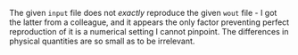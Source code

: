 The given `input` file does not *exactly* reproduce the given `wout` file - I got the latter from a colleague, and it appears the only factor preventing perfect reproduction of it is a numerical setting I cannot pinpoint. The differences in physical quantities are so small as to be irrelevant.
